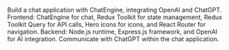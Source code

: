 Build a chat application with ChatEngine, integrating OpenAI and ChatGPT. Frontend: ChatEngine for chat, Redux Toolkit for state management, Redux Toolkit Query for API calls, Hero icons for icons, and React Router for navigation. Backend: Node.js runtime, Express.js framework, and OpenAI for AI integration. Communicate with ChatGPT within the chat application.
